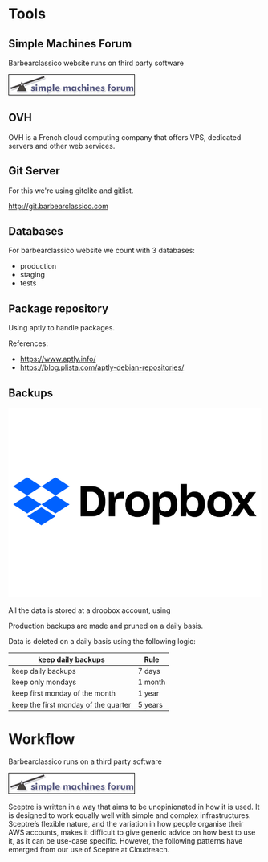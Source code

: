 # Tools

## Simple Machines Forum 

Barbearclassico website runs on third party software

<img src="../images/smf-logo.png" alt="Dropbox" style="zoom:100%;" />

## OVH

OVH is a French cloud computing company that offers VPS, dedicated servers and other web services.

## Git Server

For this we're using gitolite and gitlist.

http://git.barbearclassico.com

## Databases

For barbearclassico website we count with 3 databases:

- production
- staging
- tests

## Package repository

Using aptly to handle packages.

References:

* https://www.aptly.info/
* https://blog.plista.com/aptly-debian-repositories/

## Backups

<img src="../images/Dropbox_logo.svg" alt="Dropbox" style="zoom:100%;" />

All the data is stored at a dropbox account, using 

Production backups are made and pruned on a daily basis.

Data is deleted on a daily basis using the following logic:

| keep daily backups                   | Rule    |
| ------------------------------------ | ------- |
| keep daily backups                   | 7 days  |
| keep only mondays                    | 1 month |
| keep first monday of the month       | 1 year  |
| keep the first monday of the quarter | 5 years |

Workflow
====================

Barbearclassico runs on a third party software 

<img src="../images/smf-logo.png" alt="Dropbox" style="zoom:100%;" />



Sceptre is written in a way that aims to be unopinionated in how it is used. It
is designed to work equally well with simple and complex infrastructures.
Sceptre’s flexible nature, and the variation in how people organise their AWS
accounts, makes it difficult to give generic advice on how best to use it, as
it can be use-case specific. However, the following patterns have emerged from
our use of Sceptre at Cloudreach.

